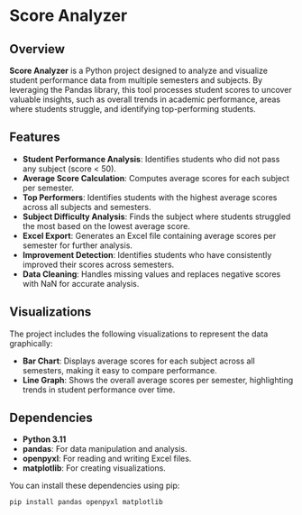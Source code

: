 # Score Analyzer

## Overview

**Score Analyzer** is a Python project designed to analyze and visualize student performance data from multiple semesters and subjects. By leveraging the Pandas library, this tool processes student scores to uncover valuable insights, such as overall trends in academic performance, areas where students struggle, and identifying top-performing students.



## Features

- **Student Performance Analysis**: Identifies students who did not pass any subject (score < 50).
- **Average Score Calculation**: Computes average scores for each subject per semester.
- **Top Performers**: Identifies students with the highest average scores across all subjects and semesters.
- **Subject Difficulty Analysis**: Finds the subject where students struggled the most based on the lowest average score.
- **Excel Export**: Generates an Excel file containing average scores per semester for further analysis.
- **Improvement Detection**: Identifies students who have consistently improved their scores across semesters.
- **Data Cleaning**: Handles missing values and replaces negative scores with NaN for accurate analysis.

## Visualizations

The project includes the following visualizations to represent the data graphically:

- **Bar Chart**: Displays average scores for each subject across all semesters, making it easy to compare performance.
- **Line Graph**: Shows the overall average scores per semester, highlighting trends in student performance over time.

## Dependencies

- **Python 3.11**
- **pandas**: For data manipulation and analysis.
- **openpyxl**: For reading and writing Excel files.
- **matplotlib**: For creating visualizations.

You can install these dependencies using pip:

```bash
pip install pandas openpyxl matplotlib
